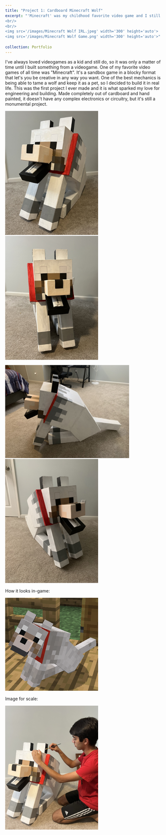 ```yaml
---
title: "Project 1: Cardboard Minecraft Wolf"
excerpt: "'Minecraft' was my childhood favorite video game and I still play it today, and one of my favorite mechanics is the ability to tame a pet wolf. So for my first project, I decided to bring it to life!
<br/>
<br/>
<img src='/images/Minecraft Wolf IRL.jpeg' width='300' height='auto'>
<img src='/images/Minecraft Wolf Game.png' width='300' height='auto'>"

collection: Portfolio
---
```

I've always loved videogames as a kid and still do, so it was only a matter of time until I built something from a videogame. One of my favorite video games of all time was "Minecraft". It's a sandbox game in a blocky format that let's you be creative in any way you want. One of the best mechanics is being able to tame a wolf and keep it as a pet, so I decided to build it in real life. This was the first project I ever made and it is what sparked my love for engineering and building. Made completely out of cardboard and hand painted, it doesn't have any complex electronics or circuitry, but it's still a monumental project.
<p></p>
<img src='/images/Minecraft Wolf IRL.jpeg' width='300' height='auto'>
<img src='/images/Minecraft Dog Front View.jpeg' width='300' height='auto'>
<p></p>
<img src='/images/Minecraft Wolf Side View.jpeg' width='400' height='auto'>
<img src='/images/Minecraft Dog Right View.jpeg' width='300' height='auto'>
<p></p>
How it looks in-game:
<p></p>
<img src='/images/Minecraft Wolf Game.png' width='300' height='auto'>
<p></p>
Image for scale:
<p></p>
<img src='/images/Minecraft Dog Work Pose.jpeg' width='300' height='auto'>



